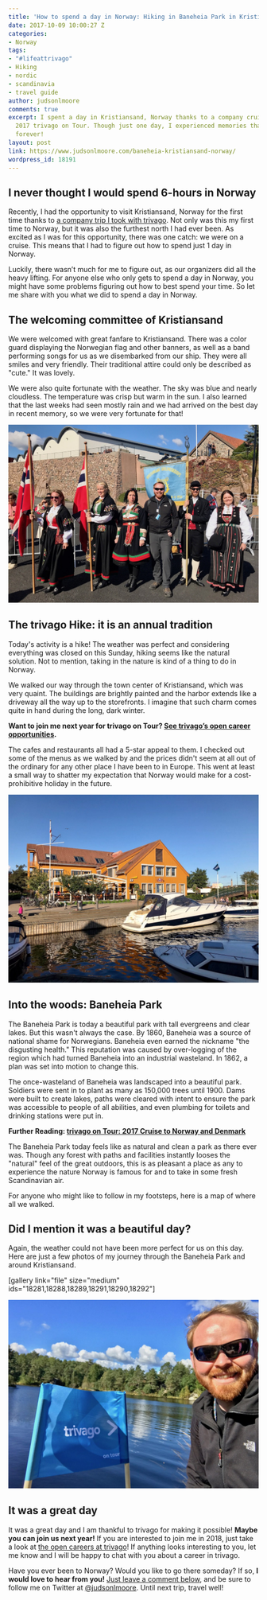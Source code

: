 ```yaml
---
title: 'How to spend a day in Norway: Hiking in Baneheia Park in Kristiansand'
date: 2017-10-09 10:00:27 Z
categories:
- Norway
tags:
- "#lifeattrivago"
- Hiking
- nordic
- scandinavia
- travel guide
author: judsonlmoore
comments: true
excerpt: I spent a day in Kristiansand, Norway thanks to a company cruise for the
  2017 trivago on Tour. Though just one day, I experienced memories that will last
  forever!
layout: post
link: https://www.judsonlmoore.com/baneheia-kristiansand-norway/
wordpress_id: 18191
---
```


## I never thought I would spend 6-hours in Norway


Recently, I had the opportunity to visit Kristiansand, Norway for the first time thanks to [a company trip I took with trivago](https://www.judsonlmoore.com/trivago-tour-2017/). Not only was this my first time to Norway, but it was also the furthest north I had ever been. As excited as I was for this opportunity, there was one catch: we were on a cruise. This means that I had to figure out how to spend just 1 day in Norway.

Luckily, there wasn’t much for me to figure out, as our organizers did all the heavy lifting. For anyone else who only gets to spend a day in Norway, you might have some problems figuring out how to best spend your time. So let me share with you what we did to spend a day in Norway.


## The welcoming committee of Kristiansand


We were welcomed with great fanfare to Kristiansand. There was a color guard displaying the Norwegian flag and other banners, as well as a band performing songs for us as we disembarked from our ship. They were all smiles and very friendly. Their traditional attire could only be described as "cute." It was lovely.

We were also quite fortunate with the weather. The sky was blue and nearly cloudless. The temperature was crisp but warm in the sun. I also learned that the last weeks had seen mostly rain and we had arrived on the best day in recent memory, so we were very fortunate for that!

![The welcoming committee with Judson in Kristiansand, Norway](../assets/images/2000/09/trivago-on-tour-2017-kristiansand-norway-welcome-committee.jpg)


## The trivago Hike: it is an annual tradition


Today's activity is a hike! The weather was perfect and considering everything was closed on this Sunday, hiking seems like the natural solution. Not to mention, taking in the nature is kind of a thing to do in Norway.

We walked our way through the town center of Kristiansand, which was very quaint. The buildings are brightly painted and the harbor extends like a driveway all the way up to the storefronts. I imagine that such charm comes quite in hand during the long, dark winter.


**Want to join me next year for trivago on Tour? [See trivago’s open career opportunities](http://company.trivago.com/jobs/).**


The cafes and restaurants all had a 5-star appeal to them. I checked out some of the menus as we walked by and the prices didn't seem at all out of the ordinary for any other place I have been to in Europe. This went at least a small way to shatter my expectation that Norway would make for a cost-prohibitive holiday in the future.

![The town center of Kristiansand, Norway](../assets/images/2000/09/trivago-on-tour-2017-kristiansand-norway-town-center.jpg)


## Into the woods: Baneheia Park


The Baneheia Park is today a beautiful park with tall evergreens and clear lakes. But this wasn't always the case. By 1860, Baneheia was a source of national shame for Norwegians. Baneheia even earned the nickname "the disgusting health." This reputation was caused by over-logging of the region which had turned Baneheia into an industrial wasteland. In 1862, a plan was set into motion to change this.

The once-wasteland of Baneheia was landscaped into a beautiful park. Soldiers were sent in to plant as many as 150,000 trees until 1900. Dams were built to create lakes, paths were cleared with intent to ensure the park was accessible to people of all abilities, and even plumbing for toilets and drinking stations were put in.


**Further Reading: [trivago on Tour: 2017 Cruise to Norway and Denmark](https://www.judsonlmoore.com/trivago-tour-2017/)**


The Baneheia Park today feels like as natural and clean a park as there ever was. Though any forest with paths and facilities instantly looses the "natural" feel of the great outdoors, this is as pleasant a place as any to experience the nature Norway is famous for and to take in some fresh Scandinavian air.

For anyone who might like to follow in my footsteps, here is a map of where all we walked.




## Did I mention it was a beautiful day?


Again, the weather could not have been more perfect for us on this day. Here are just a few photos of my journey through the Baneheia Park and around Kristiansand.

[gallery link="file" size="medium" ids="18281,18288,18289,18291,18290,18292"]

![Judson at a lake in the Baneheia Park](../assets/images/2000/09/trivago-on-tour-2017-kristiansand-norway-trivago-sign-lake.jpg)


## It was a great day


It was a great day and I am thankful to trivago for making it possible! **Maybe you can join us next year!** If you are interested to join me in 2018, just take a look at [the open careers at trivago](http://company.trivago.com/jobs/)! If anything looks interesting to you, let me know and I will be happy to chat with you about a career in trivago.

Have you ever been to Norway? Would you like to go there someday? If so, **I would love to hear from you!** [Just leave a comment below](https://www.judsonlmoore.com/trivago-tour-2017/#dsq-app1), and be sure to follow me on Twitter at [@judsonlmoore](https://www.twitter.com/judsonlmoore/). Until next trip, travel well!
